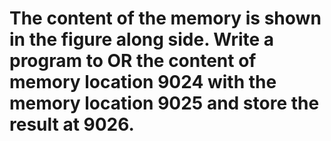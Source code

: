 #  The content of the memory is shown in the figure along side. Write a program to OR the content of memory location 9024 with the memory location 9025 and store the result at 9026.